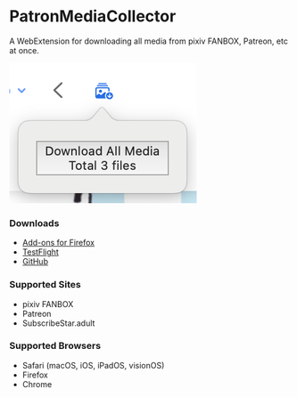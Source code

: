 # PatronMediaCollector

A WebExtension for downloading all media from pixiv FANBOX, Patreon, etc at once.

![Preview](./previews/Safari.png)

### Downloads

- [Add-ons for Firefox](https://addons.mozilla.org/addon/patron-media-collector)
- [TestFlight](https://testflight.apple.com/join/VP5uE1PG)
- [GitHub](https://github.com/sinoru/patron-media-collector/releases)

### Supported Sites

- pixiv FANBOX
- Patreon
- SubscribeStar.adult

### Supported Browsers

- Safari (macOS, iOS, iPadOS, visionOS)
- Firefox
- Chrome
